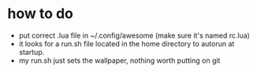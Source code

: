 # how to do
* put correct .lua file in ~/.config/awesome (make sure it's named rc.lua)
* it looks for a run.sh file located in the home directory to autorun at startup.
* my run.sh just sets the wallpaper, nothing worth putting on git
